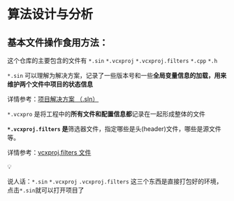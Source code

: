 # 算法设计与分析


## 基本文件操作食用方法：

这个仓库的主要包含的文件有 `*.sin` `*.vcxproj` `*.vcxproj.filters` `*.cpp` `*.h`

`*.sin` 可以理解为解决方案，记录了一些版本号和一些**全局变量信息的加载，用来维护两个文件中项目的状态信息**

详情参考：[项目解决方案 （.sln）](https://learn.microsoft.com/zh-cn/visualstudio/extensibility/internals/solution-dot-sln-file?view=vs-2022) 

`*.vcxpro` 是将工程中的**所有文件和配置信息都**记录在一起形成整体的文件

**`*.vcxproj.filters` 是**筛选器文件，指定哪些是头(header)文件，哪些是源文件等。

详情参考：[vcxproj.filters 文件](https://learn.microsoft.com/zh-cn/cpp/build/reference/vcxproj-filters-files?view=msvc-170)

<aside>
💡


说人话：`*.sin` `*.vcxproj`  `.vcxproj.filters` 这三个东西是直接打包好的环境，点击`*.sin`就可以打开项目了

</aside>